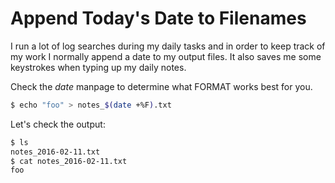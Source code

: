 # Append Today's Date to Filenames

I run a lot of log searches during my daily tasks and in order to keep track
of my work I normally append a date to my output files. It also saves me some
keystrokes when typing up my daily notes. 

Check the *date* manpage to determine what FORMAT works best for you.

```bash
$ echo "foo" > notes_$(date +%F).txt
```

Let's check the output:

```bash
$ ls
notes_2016-02-11.txt
$ cat notes_2016-02-11.txt
foo
```
